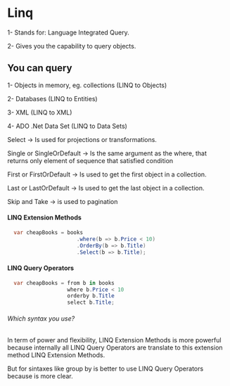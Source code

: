 #   Linq
  1- Stands for: Language Integrated Query.
  
  2- Gives you the capability to query objects.
  
## You can query
  1- Objects in memory, eg. collections (LINQ to Objects)
  
  2- Databases (LINQ to Entities)
  
  3- XML (LINQ to XML)
  
  4- ADO .Net Data Set (LINQ to Data Sets)


Select -> Is used for projections or transformations.

Single or SingleOrDefault -> Is the same argument as the where, that returns only element of sequence that satisfied condition

First or FirstOrDefault -> Is used to get the first object in a collection.

Last or LastOrDefault -> Is used to get the last object in a collection.

Skip and Take -> is used to pagination

#### LINQ Extension Methods
```c#
  var cheapBooks = books
                      .where(b => b.Price < 10)
                      .OrderBy(b => b.Title)
                      .Select(b => b.Title);
```

#### LINQ Query Operators
```c#
  var cheapBooks = from b in books
                   where b.Price < 10
                   orderby b.Title
                   select b.Title;
```

###### Which syntax you use?
In term of power and flexibility, LINQ Extension Methods is more powerful because internally all LINQ Query Operators are translate to this extension method LINQ Extension Methods.

But for sintaxes like group by is better to use LINQ Query Operators because is more clear. 
